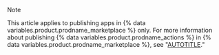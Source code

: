> [!NOTE]
> This article applies to publishing apps in {% data variables.product.prodname_marketplace %} only. For more information about publishing {% data variables.product.prodname_actions %} in {% data variables.product.prodname_marketplace %}, see "[AUTOTITLE](/actions/creating-actions/publishing-actions-in-github-marketplace)."
